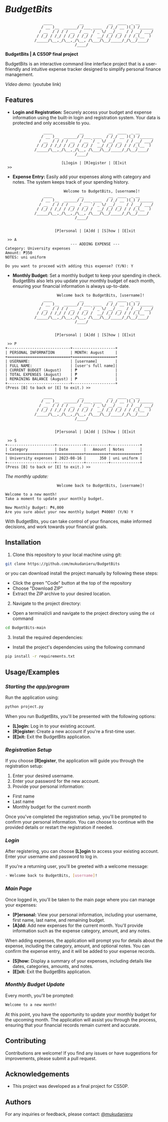 # **_BudgetBits_**

```
                 ____            __           __  ____  _ __
                / __ )__  ______/ /___ ____  / /_/ __ )(_) /______
               / __  / / / / __  / __ `/ _ \/ __/ __  / / __/ ___/
              / /_/ / /_/ / /_/ / /_/ /  __/ /_/ /_/ / / /_(__  )
             /_____/\__,_/\__,_/\__, /\___/\__/_____/_/\__/____/
                               /____/
```

**BudgetBits | A CS50P final project**

BudgetBits is an interactive command line interface project that is a user-friendly and intuitive expense tracker designed to simplify personal finance management.

_Video demo:_ (youtube link)

## Features

- **Login and Registration:** Securely access your budget and expense information using the built-in login and registration system. Your data is protected and only accessible to you.

```
                 ____            __           __  ____  _ __
                / __ )__  ______/ /___ ____  / /_/ __ )(_) /______
               / __  / / / / __  / __ `/ _ \/ __/ __  / / __/ ___/
              / /_/ / /_/ / /_/ / /_/ /  __/ /_/ /_/ / / /_(__  )
             /_____/\__,_/\__,_/\__, /\___/\__/_____/_/\__/____/
                               /____/

                         [L]ogin | [R]egister | [E]xit
 >>
```

- **Expense Entry:** Easily add your expenses along with category and notes. The system keeps track of your spending history.

```
                          Welcome to BudgetBits, [username]!
                 ____            __           __  ____  _ __
                / __ )__  ______/ /___ ____  / /_/ __ )(_) /______
               / __  / / / / __  / __ `/ _ \/ __/ __  / / __/ ___/
              / /_/ / /_/ / /_/ / /_/ /  __/ /_/ /_/ / / /_(__  )
             /_____/\__,_/\__,_/\__, /\___/\__/_____/_/\__/____/
                               /____/


                      [P]ersonal | [A]dd | [S]how | [E]xit

 >> A
                             --- ADDING EXPENSE ---
Category: University expenses
Amount: ₱350
NOTES: uni uniform

Do you want to proceed with adding this expense? (Y/N): Y
```

- **Monthly Budget:** Set a monthly budget to keep your spending in check. BudgetBits also lets you update your monthly budget of each month, ensuring your financial information is always up-to-date.

```
                       Welcome back to BudgetBits, [username]!
                 ____            __           __  ____  _ __
                / __ )__  ______/ /___ ____  / /_/ __ )(_) /______
               / __  / / / / __  / __ `/ _ \/ __/ __  / / __/ ___/
              / /_/ / /_/ / /_/ / /_/ /  __/ /_/ /_/ / / /_(__  )
             /_____/\__,_/\__,_/\__, /\___/\__/_____/_/\__/____/
                               /____/


                      [P]ersonal | [A]dd | [S]how | [E]xit

 >> P
+----------------------------+-------------------+
| PERSONAL INFORMATION       | MONTH: August     |
+============================+===================+
| USERNAME:                  | [username]        |
| FULL NAME:                 | [user's full name]|
| CURRENT BUDGET (August)    | ₱                 |
| TOTAL EXPENSES (August)    | ₱                 |
| REMAINING BALANCE (August) | ₱                 |
+----------------------------+-------------------+
(Press [B] to back or [E] to exit.) >>
```

```
                 ____            __           __  ____  _ __
                / __ )__  ______/ /___ ____  / /_/ __ )(_) /______
               / __  / / / / __  / __ `/ _ \/ __/ __  / / __/ ___/
              / /_/ / /_/ / /_/ / /_/ /  __/ /_/ /_/ / / /_(__  )
             /_____/\__,_/\__,_/\__, /\___/\__/_____/_/\__/____/
                               /____/


                      [P]ersonal | [A]dd | [S]how | [E]xit

 >> S
+---------------------+------------+----------+-------------+
| Category            | Date       |   Amount | Notes       |
+=====================+============+==========+=============+
| University expenses | 2023-08-16 |      350 | uni uniform |
+---------------------+------------+----------+-------------+
(Press [B] to back or [E] to exit.) >>
```

_The monthly update:_

```
                       Welcome back to BudgetBits, [username]!

Welcome to a new month!
Take a moment to update your monthly budget.

New Monthly Budget: ₱4,000
Are you sure about your new monthly budget ₱4000? (Y/N) Y
```

With BudgetBits, you can take control of your finances, make informed decisions, and work towards your financial goals.

## Installation

1. Clone this repository to your local machine using git:

```bash
git clone https://github.com/mukudanieru/BudgetBits
```

or you can download install the project manually by following these steps:

- Click the green "Code" button at the top of the repository
- Choose "Download ZIP"
- Extract the ZIP archive to your desired location.

2. Navigate to the project directory:

- Open a terminal/cli and navigate to the project directory using the `cd` command

```bash
cd BudgetBits-main
```

3. Install the required dependencies:

- Install the project's dependencies using the following command

```bash
pip install -r requirements.txt
```

## Usage/Examples

### _Starting the app/program_

Run the application using:

```bash
python project.py
```

When you run BudgetBits, you'll be presented with the following options:

- **[L]ogin:** Log in to your existing account.
- **[R]egister:** Create a new account if you're a first-time user.
- **[E]xit:** Exit the BudgetBits application.

### _Registration Setup_

If you choose **[R]egister**, the application will guide you through the registration setup:

1. Enter your desired username.
2. Enter your password for the new account.
3. Provide your personal information:

- First name
- Last name
- Monthly budget for the current month

Once you've completed the registration setup, you'll be prompted to confirm your personal information. You can choose to continue with the provided details or restart the registration if needed.

### _Login_

After registering, you can choose **[L]ogin** to access your existing account. Enter your username and password to log in.

If you're a returning user, you'll be greeted with a welcome message:

```bash
- Welcome back to BudgetBits, [username]!
```

### _Main Page_

Once logged in, you'll be taken to the main page where you can manage your expenses:

- **[P]ersonal:** View your personal information, including your username, first name, last name, and remaining budget.
- **[A]dd:** Add new expenses for the current month. You'll provide information such as the expense category, amount, and any notes.

When adding expenses, the application will prompt you for details about the expense, including the category, amount, and optional notes. You can confirm the expense entry, and it will be added to your expense records.

- **[S]how:** Display a summary of your expenses, including details like dates, categories, amounts, and notes.
- **[E]xit:** Exit the BudgetBits application.

### _Monthly Budget Update_

Every month, you'll be prompted:

```bash
Welcome to a new month!
```

At this point, you have the opportunity to update your monthly budget for the upcoming month. The application will assist you through the process, ensuring that your financial records remain current and accurate.

## Contributing

Contributions are welcome! If you find any issues or have suggestions for improvements, please submit a pull request.

## Acknowledgements

- This project was developed as a final project for CS50P.

## Authors

For any inquiries or feedback, please contact: [@mukudanieru](https://github.com/mukudanieru)
